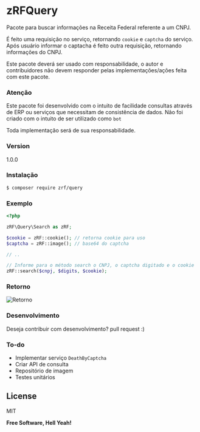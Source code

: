 # zRFQuery

Pacote para buscar informações na Receita Federal referente a um CNPJ.

É feito uma requisição no serviço, retornando `cookie` e `captcha` do serviço. Após usuário informar
o captacha é feito outra requisição, retornando informações do CNPJ.

Este pacote deverá ser usado com responsabilidade, o autor e contribuidores não devem responder pelas implementações/ações feita com este pacote.

### Atenção
Este pacote foi desenvolvido com o intuito de facilidade consultas através de ERP ou serviços que necessitam de consistência de dados. Não foi criado com o intuito de ser utilizado como `bot`

Toda implementação será de sua responsabilidade.

### Version
1.0.0

### Instalação

```sh
$ composer require zrf/query
```
### Exemplo
```php
<?php

zRF\Query\Search as zRF;

$cookie = zRF::cookie(); // retorna cookie para uso
$captcha = zRF::image(); // base64 do captcha

// ..

// Informe para o método search o CNPJ, o captcha digitado e o cookie
zRF::search($cnpj, $digits, $cookie);
```

### Retorno
![Retorno](http://s32.postimg.org/s8oinndcl/Screenshot_from_2016_04_28_17_41_43.png)
### Desenvolvimento
Deseja contribuir com desenvolvimento? pull request :)

### To-do
- Implementar serviço `DeathByCaptcha`
- Criar API de consulta
- Repositório de imagem
- Testes unitários

License
----
MIT

**Free Software, Hell Yeah!**

[//]: # (These are reference links used in the body of this note and get stripped out when the markdown processor does its job. There is no need to format nicely because it shouldn't be seen. Thanks SO - http://stackoverflow.com/questions/4823468/store-comments-in-markdown-syntax)

